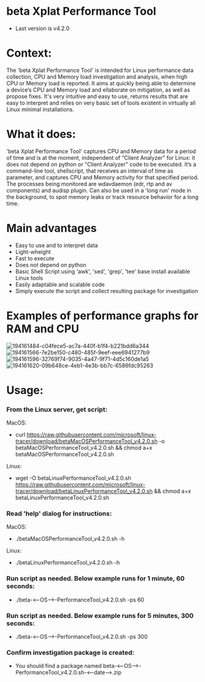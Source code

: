 # beta Xplat Performance Tool
- Last version is v4.2.0

# Context:
The 'beta Xplat Performance Tool' is intended for Linux performance data collection, CPU and Memory load investigation and analysis, when high CPU or Memory load is reported. It aims at quickly being able to determine a device’s CPU and Memory load and ellaborate on mitigation, as well as propose fixes. It's very intuitive and easy to use, returns results that are easy to interpret and relies on very basic set of tools existent in virtually all Linux minimal installations.

# What it does:
'beta Xplat Performance Tool' captures CPU and Memory data for a period of time and is at the moment, independent of “Client Analyzer” for Linux: it does not depend on python or "Client Analyzer" code to be executed. It’s a command-line tool, shellscript, that receives an interval of time as parameter, and captures CPU and Memory activity for that specified period. The processes being monitored are wdavdaemon (edr, rtp and av components) and audisp plugin. Can also be used in a 'long run' mode in the background, to spot memory leaks or track resource behavior for a long time.

# Main advantages
- Easy to use and to interpret data
- Light-wheight
- Fast to execute
- Does not depend on python
- Basic Shell Script using 'awk', 'sed', 'grep', 'tee' base install available Linux tools
- Easily adaptable and scalable code
- Simply execute the script and collect resulting package for investigation

# Examples of performance graphs for RAM and CPU

![194161484-c04fece5-ac7a-440f-b1f4-b221bdd6a344](https://user-images.githubusercontent.com/113130572/198121620-8c1ed95d-b36e-4686-9dd8-5a5c8f127fd5.png)
![194161566-7e2be150-c480-485f-9eef-eee6941277b9](https://user-images.githubusercontent.com/113130572/198121631-efa6f791-ebe0-4cf1-8bc1-10e69d6639ea.png)
![194161596-32769f74-9035-4a47-9f71-4d5c160de1a5](https://user-images.githubusercontent.com/113130572/198121645-ca0e0ccf-96ef-4055-874f-64351839cb2c.png)
![194161620-09b648ce-4eb1-4e3b-bb7c-6586fdc95263](https://user-images.githubusercontent.com/113130572/198121656-92c6ae3c-4667-429c-81e5-6834f63d4e89.png)

# Usage:
### From the Linux server, get script:
MacOS: 
- curl https://raw.githubusercontent.com/microsoft/linux-tracer/download/betaMacOSPerformanceTool_v4.2.0.sh -o betaMacOSPerformanceTool_v4.2.0.sh && chmod a+x betaMacOSPerformanceTool_v4.2.0.sh

Linux:
- wget -O betaLinuxPerformanceTool_v4.2.0.sh https://raw.githubusercontent.com/microsoft/linux-tracer/download/betaLinuxPerformanceTool_v4.2.0.sh && chmod a+x betaLinuxPerformanceTool_v4.2.0.sh
  
### Read 'help' dialog for instructions:
MacOS:
- ./betaMacOSPerformanceTool_v4.2.0.sh -h
    
Linux:
- ./betaLinuxPerformanceTool_v4.2.0.sh -h
  
### Run script as needed. Below example runs for 1 minute, 60 seconds:
- ./beta-<--OS-->-PerformanceTool_v4.2.0.sh -ps 60
### Run script as needed. Below example runs for 5 minutes, 300 seconds:
- ./beta-<--OS-->-PerformanceTool_v4.2.0.sh -ps 300
### Confirm investigation package is created:
- You should find a package named beta-<--OS-->-PerformanceTool_v4.2.0.sh-<--date-->.zip

